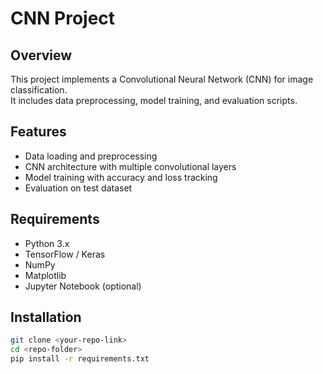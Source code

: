 # CNN Project

## Overview
This project implements a Convolutional Neural Network (CNN) for image classification.  
It includes data preprocessing, model training, and evaluation scripts.

## Features
- Data loading and preprocessing
- CNN architecture with multiple convolutional layers
- Model training with accuracy and loss tracking
- Evaluation on test dataset

## Requirements
- Python 3.x
- TensorFlow / Keras
- NumPy
- Matplotlib
- Jupyter Notebook (optional)

## Installation
```bash
git clone <your-repo-link>
cd <repo-folder>
pip install -r requirements.txt


